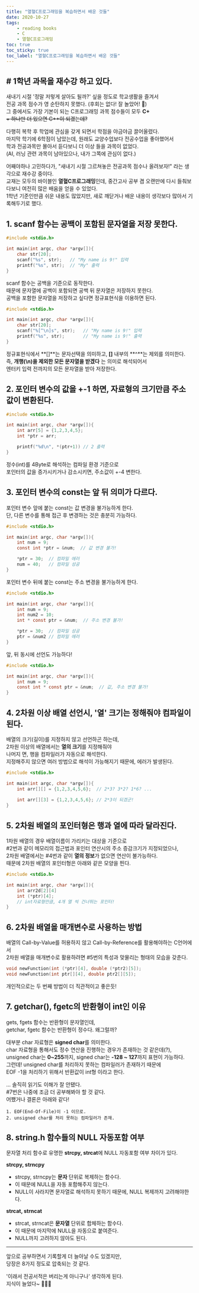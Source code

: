 ```yaml
---
title: "열혈C프로그래밍을 복습하면서 배운 것들"
date: 2020-10-27
tags:
    - reading books
    - C
    - 열혈C프로그래밍
toc: true
toc_sticky: true
toc_label: "열혈C프로그래밍을 복습하면서 배운 것들"
---
```


## # 1학년 과목을 재수강 하고 있다.
새내기 시절 '정말 저렇게 살아도 될까?' 싶을 정도로 학교생활을 즐겨서  
전공 과목 점수가 영 순탄하지 못했다. (후회는 없다! 잘 놀았어! 🤤)  
그 중에서도 가장 기본이 되는 C프로그래밍 과목 점수들이 모두 **C+**  
~~+ 하나만 더 있으면 C++이 되겠는데?~~  
  
다행히 복학 후 학업에 관심을 갖게 되면서 학점을 야금야금 끌어올렸다.  
마지막 학기에 6학점이 남았는데, 원래도 교양수업보다 전공수업을 좋아했어서  
학과 전공과목만 몰아서 듣다보니 더 이상 들을 과목이 없었다.  
(AI, 러닝 관련 과목이 남아있으나, 내가 그쪽에 관심이 없다.)  
  
어째야하나 고민하다가, "새내기 시절 그르쳐놓은 전공과목 점수나 올려보자!" 라는 생각으로 재수강 중이다.  
교재는 모두의 바이블인 **열혈C프로그래밍**인데, 중간고사 공부 겸 오랜만에 다시 들춰보다보니 여전히 많은 배움을 얻을 수 있었다.  
1학년 기준인만큼 쉬운 내용도 많았지만, 새로 깨닫거나 배운 내용이 생각보다 많아서 기록해두기로 했다.  
  
## 1. scanf 함수는 공백이 포함된 문자열을 저장 못한다.

```c
#include <stdio.h>

int main(int argc, char *argv[]){
    char str[20];
    scanf("%s", str);   // "My name is 9!" 입력
    printf("%s", str);  // "My" 출력
}
```

scanf 함수는 공백을 기준으로 동작한다.  
때문에 문자열에 공백이 포함되면 공백 뒤 문자열은 저장하지 못한다.  
공백을 포함한 문자열을 저장하고 싶다면 정규표현식을 이용하면 된다.  

```c
#include <stdio.h>

int main(int argc, char *argv[]){
    char str[20];
    scanf("%[^\n]s", str);   // "My name is 9!" 입력
    printf("%s", str);       // "My name is 9!" 출력
}
```

정규표현식에서 **[]**는 문자선택을 의미하고, **[]** 내부의 **^**는 제외를 의미한다.  
즉, **개행(\n)을 제외한 모든 문자열을 받겠다** 는 의미로 해석되어서  
엔터키 입력 전까지의 모든 문자열을 받아 저장한다.
  
  
## 2. 포인터 변수의 값을 +-1 하면, 자료형의 크기만큼 주소값이 변환된다.  
```c
#include <stdio.h>

int main(int argc, char *argv[]){
    int arr[5] = {1,2,3,4,5};
    int *ptr = arr;

    printf("%d\n", *(ptr+1)) // 2 출력
}
```

정수(int)를 4Byte로 해석하는 컴파일 환경 기준으로  
포인터의 값을 증가시키거나 감소시키면, 주소값이 +-4 변한다.  
  

## 3. 포인터 변수의 const는 앞 뒤 의미가 다르다.
포인터 변수 앞에 붙는 const는 값 변경을 불가능하게 한다.  
단, 다른 변수를 통해 접근 후 변경하는 것은 충분히 가능하다.  

```c
#include <stdio.h>

int main(int argc, char *argv[]){
    int num = 9;
    const int *ptr = &num;  // 값 변경 불가!

    *ptr = 30;  // 컴파일 에러
    num = 40;   // 컴파일 성공
}
```

포인터 변수 뒤에 붙는 const는 주소 변경을 불가능하게 한다.  

```c
#include <stdio.h>

int main(int argc, char *argv[]){
    int num = 9;
    int num2 = 10;
    int * const ptr = &num;  // 주소 변경 불가!

    *ptr = 30;  // 컴파일 성공
    ptr = &num2 // 컴파일 에러
}
```

앞, 뒤 동시에 선언도 가능하다!  

```c
#include <stdio.h>

int main(int argc, char *argv[]){
    int num = 9;
    const int * const ptr = &num;  // 값, 주소 변경 불가!
}
```
  

## 4. 2차원 이상 배열 선언시, '열' 크기는 정해줘야 컴파일이 된다.
배열의 크기(길이)를 지정하지 않고 선언하곤 하는데,  
2차원 이상의 배열에서는 **열의 크기**를 지정해줘야  
나머지 면, 행을 컴파일러가 자동으로 해석한다.  
지정해주지 않으면 여러 방법으로 해석이 가능해지기 때문에, 에러가 발생된다.  

```c
#include <stdio.h>

int main(int argc, char *argv[]){
    int arr[][] = {1,2,3,4,5,6};  // 2*3? 3*2? 1*6? ...
    
    int arr[][3] = {1,2,3,4,5,6}; // 2*3이 되겠군!
}
```
  
  
## 5. 2차원 배열의 포인터형은 행과 열에 따라 달라진다.
1차원 배열의 경우 배열이름이 가리키는 대상을 기준으로  
#2번과 같이 메모리의 접근법과 포인터 연산시의 주소 증감크기가 지정되었으나,  
2차원 배열에서는 #4번과 같이 **열의 정보**가 없으면 연산이 불가능하다.  
때문에 2차원 배열의 포인터형은 아래와 같은 모양을 띈다.
```c
#include <stdio.h>

int main(int argc, char *argv[]){
    int arr2d[2][4]
    int (*ptr)[4];
    // int자료형만큼, 4개 열 씩 건너뛰는 포인터!
}
```
  

## 6. 2차원 배열을 매개변수로 사용하는 방법
배열의 Call-by-Value를 허용하지 않고 Call-by-Reference를 활용해야하는 C언어에서  
2차원 배열을 매개변수로 활용하려면 #5번의 특성과 맞물리는 형태의 모습을 갖춘다.

```c
void newFunction(int (*ptr)[4], double (*ptr2)[5]);
void newFunction(int ptr[][4], double ptr2[][5]);
```

개인적으로는 두 번째 방법이 더 직관적이고 좋은듯!  
  

## 7. getchar(), fgetc의 반환형이 int인 이유
gets, fgets 함수는 반환형이 문자열인데,  
getchar, fgetc 함수는 반환형이 정수다. 왜그럴까?  
  
대부분 char 자료형은 **signed char**를 의미한다.  
char 자료형을 통해서도 정수 연산을 진행하는 경우가 존재하는 것 같은데(?),  
unsigned char는 **0~255**까지, signed char는 **-128 ~ 127**까지 표현이 가능하다.  
그런데! unsigned char를 처리하지 못하는 컴파일러가 존재하기 때문에  
EOF -1을 처리하기 위해서 반환값이 int형 이라고 한다.  
  
... 솔직히 읽기도 이해가 잘 안됐다.  
#7번은 나중에 조금 더 공부해봐야 할 것 같다.  
어쨌거나 결론은 아래와 같다!
```
1. EOF(End-Of-File)이 -1 이므로.
2. unsigned char를 처리 못하는 컴파일러가 존재.
```
  

## 8. string.h 함수들의 NULL 자동포함 여부
문자열 처리 함수로 유명한 **strcpy, strcat**에 NULL 자동포함 여부 차이가 있다.  
  
**strcpy, strncpy**
- strcpy, strncpy는 **문자** 단위로 복제하는 함수다.
- 이 때문에 NULL을 자동 포함해주지 않는다.
- NULL이 사라지면 문자열로 해석하지 못하기 때문에, NULL 복제까지 고려해야한다.

  
**strcat, strncat**
- strcat, strncat은 **문자열** 단위로 합체하는 함수다.
- 이 때문에 마지막에 NULL을 자동으로 붙여준다.
- NULL까지 고려하지 않아도 된다.

  

---
  
앞으로 공부하면서 기록할게 더 늘아날 수도 있겠지만,  
당장은 8가지 정도로 압축되는 것 같다.  
  
'이래서 전공서적은 버리는게 아니구나' 생각하게 된다.  
지식이 늘었다~ 👏👏👏